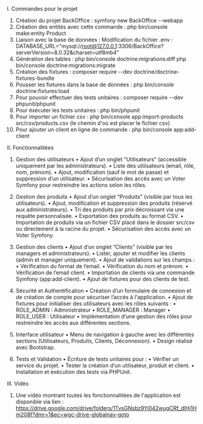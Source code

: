 I. Commandes pour le projet

1. Création du projet BackOffice :
   symfony new BackOffice --webapp
2. Création des entités avec cette commande :
   php bin/console make:entity Product
3. Liaison avec la base de données :
   Modification du fichier .env :
   DATABASE_URL="mysql://root@127.0.0.1:3306/BackOffice?serverVersion=8.0.32&charset=utf8mb4"
4. Génération des tables :
   php bin/console doctrine:migrations:diff
   php bin/console doctrine:migrations:migrate
5. Création des fixtures :
   composer require --dev doctrine/doctrine-fixtures-bundle
6. Pousser les fixtures dans la base de données :
   php bin/console doctrine:fixtures:load
7. Pour pouvoir effectuer des tests unitaires : 
   composer require --dev phpunit/phpunit
8. Pour éxécuter les tests unitaires : 
   php bin/phpunit
9. Pour importer un fichier csv : 
   php bin/console app:import-products src/csv/products.csv (le chemin d'où est placer le fichier csv)
10. Pour ajouter un client en ligne de commande : 
   php bin/console app:add-client

II. Fonctionnalitées

1. Gestion des utilisateurs 
	•	Ajout d’un onglet “Utilisateurs” (accessible uniquement par les administrateurs).
	•	Liste des utilisateurs (email, rôle, nom, prénom).
	•	Ajout, modification (sauf le mot de passe) et suppression d’un utilisateur.
	•	Sécurisation des accès avec un Voter Symfony pour restreindre les actions selon les rôles.

2. Gestion des produits 
	•	Ajout d’un onglet “Produits” (visible par tous les utilisateurs).
	•	Ajout, modification et suppression des produits (réservé aux administrateurs).
	•	Tri des produits par prix décroissant via une requête personnalisée.
	•	Exportation des produits au format CSV.
	•	Importation de produits via un fichier CSV placé dans le dossier src/csv ou directement à la racine du projet.
	•	Sécurisation des accès avec un Voter Symfony.

3. Gestion des clients 
	•	Ajout d’un onglet “Clients” (visible par les managers et administrateurs).
	•	Lister, ajouter et modifier les clients (admin et manager uniquement).
	•	Ajout de validations sur les champs :
	•	Vérification du format de l’email.
	•	Vérification du nom et prénom.
	•	Vérification de l’email client.
	•	Importation de clients via une commande Symfony (app:add-client).
	•	Ajout de fixtures pour des clients de test.

4. Sécurité et Authentification
	•	Création d’un formulaire de connexion et de création de compte pour sécuriser l’accès à l'application.
	•	Ajout de fixtures pour initialiser des utilisateurs avec les rôles suivants :
	•	ROLE_ADMIN : Administrateur
	•	ROLE_MANAGER : Manager
	•	ROLE_USER : Utilisateur 
	•	Implémentation d’une gestion des rôles pour restreindre les accès aux différentes sections.

5. Interface utilisateur 
	•	Menu de navigation à gauche avec les différentes sections (Utilisateurs, Produits, Clients, Déconnexion).
	•	Design réalisé avec Bootstrap.

6. Tests et Validation
	•	Écriture de tests unitaires pour :
	•	Vérifier un service du projet.
	•	Tester la création d’un utilisateur, produit et client.
	•	Installation et exécution des tests via PHPUnit.


III. Vidéo

1. Une vidéo montrant toutes les fonctionnalitées de l'application est disponible via lien : https://drive.google.com/drive/folders/1TvsGNsbz9Yi042wugCRf_dlHj1Hm208f?dmr=1&ec=wgc-drive-globalnav-goto
